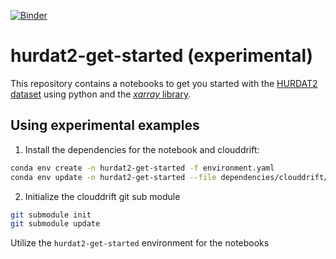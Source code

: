 [![Binder](https://mybinder.org/badge_logo.svg)](https://mybinder.org/v2/gh/Cloud-Drift/hurdat2-get-started/HEAD)

# hurdat2-get-started (experimental)
This repository contains a notebooks to get you started with the [HURDAT2 dataset](https://www.aoml.noaa.gov/hrd/hurdat/Data_Storm.html) using python and the [*xarray* library](https://docs.xarray.dev/en/stable/). 


## Using experimental examples
1. Install the dependencies for the notebook and clouddrift:
```bash
conda env create -n hurdat2-get-started -f environment.yaml
conda env update -n hurdat2-get-started --file dependencies/clouddrift/environment.yaml
```

2. Initialize the clouddrift git sub module
```bash
git submodule init
git submodule update
```

Utilize the `hurdat2-get-started` environment for the notebooks